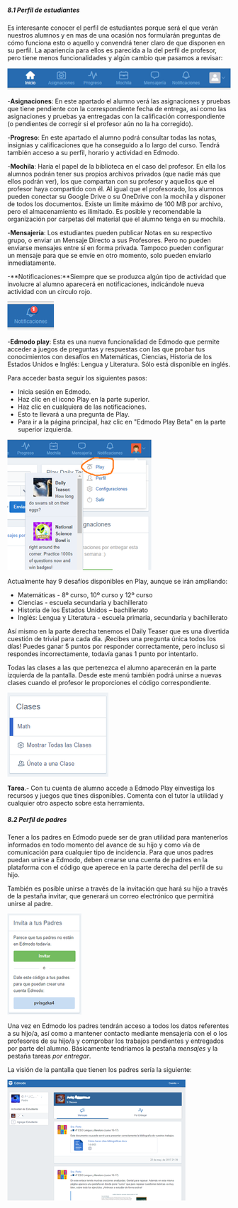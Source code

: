 ##### 8.1 Perfil de estudiantes

Es interesante conocer el perfil de estudiantes porque será el que verán nuestros alumnos y en mas de una ocasión nos formularán preguntas de cómo funciona esto o aquello y convendrá tener claro de que disponen en su perfil. La apariencia para ellos es parecida a la del perfil de profesor, pero tiene menos funcionalidades y algún cambio que pasamos a revisar:

![](/assets/import32.png)

-**Asignaciones**: En este apartado el alumno verá las asignaciones y pruebas que tiene pendiente con la correspondiente fecha de entrega, así como las asignaciones y pruebas ya entregadas con la calificación correspondiente \(o pendientes de corregir si el profesor aún no la ha corregido\).

-**Progreso**: En este apartado el alumno podrá consultar todas las notas, insignias y calificaciones que ha conseguido a lo largo del curso. Tendrá también acceso a su perfil, horario y actividad en Edmodo.

-**Mochila**: Haría el papel de la biblioteca en el caso del profesor. En ella los alumnos podrán tener sus propios archivos privados \(que nadie más que ellos podrán ver\), los que compartan con su profesor y aquellos que el profesor haya compartido con él. Al igual que el profesorado, los alumnos pueden conectar su Google Drive o su OneDrive con la mochila y disponer de todos los documentos. Existe un límite máximo de 100 MB por archivo, pero el almacenamiento es ilimitado. Es posible y recomendable la organización por carpetas del material que el alumno tenga en su mochila.

-**Mensajería**: Los estudiantes pueden publicar Notas en su respectivo grupo, o enviar un Mensaje Directo a sus Profesores. Pero no pueden enviarse mensajes entre sí en forma privada. Tampoco pueden configurar un mensaje para que se envíe en otro momento, solo pueden enviarlo inmediatamente.

-**Notificaciones:**Siempre que se produzca algún tipo de actividad que involucre al alumno aparecerá en notificaciones, indicándole nueva actividad con un círculo rojo.

![](/assets/import33.png)

-**Edmodo play**: Esta es una nueva funcionalidad de Edmodo que permite acceder a juegos de preguntas y respuestas con las que probar tus conocimientos con desafíos en Matemáticas, Ciencias, Historia de los Estados Unidos e Inglés: Lengua y Literatura. Sólo está disponible en inglés.

Para acceder basta seguir los siguientes pasos:

* Inicia sesión en Edmodo.
* Haz clic en el icono Play en la parte superior.
* Haz clic en cualquiera de las notificaciones.
* Esto te llevará a una pregunta de Play.
* Para ir a la página principal, haz clic en "Edmodo Play Beta" en la parte superior izquierda.

![](/assets/import34.png)

Actualmente hay 9 desafíos disponibles en Play, aunque se irán ampliando:

* Matemáticas - 8º curso, 10º curso y 12º curso
* Ciencias - escuela secundaria y bachillerato
* Historia de los Estados Unidos – bachillerato
* Inglés: Lengua y Literatura - escuela primaria, secundaria y bachillerato

Así mismo en la parte derecha tenemos el Daily Teaser que es una divertida cuestión de trivial para cada día. ¡Recibes una pregunta única todos los días! Puedes ganar 5 puntos por responder correctamente, pero incluso si respondes incorrectamente, todavía ganas 1 punto por intentarlo.

Todas las clases a las que pertenezca el alumno aparecerán en la parte izquierda de la pantalla. Desde este menú también podrá unirse a nuevas clases cuando el profesor le proporciones el código correspondiente.

![](/assets/import35.png)

**Tarea**.- Con tu cuenta de alumno accede a Edmodo Play einvestiga los recursos y juegos que tines disponibles. Comenta con el tutor la utilidad y cualquier otro aspecto sobre esta herramienta.

##### 8.2 Perfil de padres

Tener a los padres en Edmodo puede ser de gran utilidad para mantenerlos informados en todo momento del avance de su hijo y como vía de comunicación para cualquier tipo de incidencia. Para que unos padres puedan unirse a Edmodo, deben crearse una cuenta de padres en la plataforma con el código que aperece en la parte derecha del perfil de su hijo.

También es posible unirse a través de la invitación que hará su hijo a través de la pestaña invitar, que generará un correo electrónico que permitirá unirse al padre.

![](/assets/import36.png)

Una vez en Edmodo los padres tendrán acceso a todos los datos referentes a su hijo/a, así como a mantener contacto mediante mensajería con el o los profesores de su hijo/a y comprobar los trabajos pendientes y entregados por parte del alumno. Básicamente tendríamos la pestaña _mensajes_ y la pestaña tareas _por entregar_. 

La visión de la pantalla que tienen los padres sería la siguiente:

![](/assets/import39.png)

